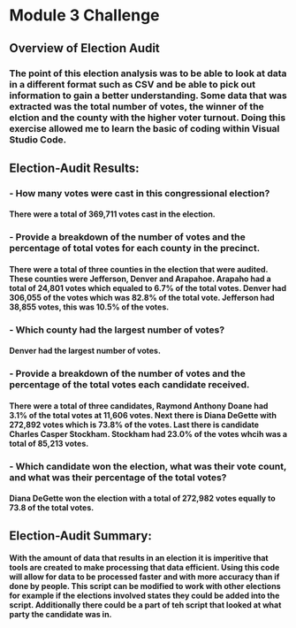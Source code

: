 # Module 3 Challenge
## Overview of Election Audit
### The point of this election analysis was to be able to look at data in a different format such as CSV and be able to pick out information to gain a better understanding. Some data that was extracted was the total number of votes, the winner of the elction and the county with the higher voter turnout. Doing this exercise allowed me to learn the basic of coding within Visual Studio Code. 
## Election-Audit Results:
### - How many votes were cast in this congressional election?
####    There were a total of 369,711 votes cast in the election.
### - Provide a breakdown of the number of votes and the percentage of total votes for each county in the precinct.
####    There were a total of three counties in the election that were audited. These counties were Jefferson, Denver and Arapahoe. Arapaho had a total of 24,801 votes which equaled to 6.7% of the total votes. Denver had 306,055 of the votes which was 82.8% of the total vote. Jefferson had 38,855 votes, this was 10.5% of the votes.
### - Which county had the largest number of votes?
####    Denver had the largest number of votes.
### - Provide a breakdown of the number of votes and the percentage of the total votes each candidate received.
####    There were a total of three candidates, Raymond Anthony Doane had 3.1% of the total votes at 11,606 votes. Next there is Diana DeGette with 272,892 votes which is 73.8% of the votes. Last there is candidate Charles Casper Stockham. Stockham had 23.0% of the votes whcih was a total of 85,213 votes.
### - Which candidate won the election, what was their vote count, and what was their percentage of the total votes?
####    Diana DeGette won the election with a total of 272,982 votes equally to 73.8 of the total votes.
## Election-Audit Summary:
#### With the amount of data that results in an election it is imperitive that tools are created to make processing that data efficient. Using this code will allow for data to be processed faster and with more accuracy than if done by people. This script can be modified to work with other elections for example if the elections involved states they could be added into the script. Additionally there could be a part of teh script that looked at what party the candidate was in.
